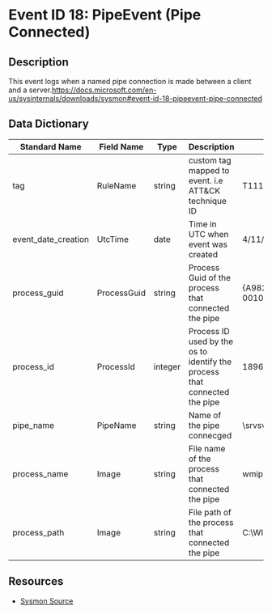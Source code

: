 # Event ID 18: PipeEvent (Pipe Connected)

## Description
This event logs when a named pipe connection is made between a client and a server.<a href="https://docs.microsoft.com/en-us/sysinternals/downloads/sysmon#event-id-18-pipeevent-pipe-connected">https://docs.microsoft.com/en-us/sysinternals/downloads/sysmon#event-id-18-pipeevent-pipe-connected</a>

## Data Dictionary
|Standard Name|Field Name|Type|Description|Sample Value|
|---|---|---|---|---|
|tag|RuleName|string|custom tag mapped to event. i.e ATT&CK technique ID|T1114|
|event_date_creation|UtcTime|date|Time in UTC when event was created|4/11/18 6:28|
|process_guid|ProcessGuid|string|Process Guid of the process that connected the pipe|{A98268C1-959E-5ACD-0000-0010236E0300}|
|process_id|ProcessId|integer|Process ID used by the os to identify the process that connected the pipe|1896|
|pipe_name|PipeName|string|Name of the pipe connecged|\srvsvc|
|process_name|Image|string|File name of the process that connected the pipe|wmiprvse.exe|
|process_path|Image|string|File path of the process that connected the pipe|C:\WINDOWS\system32\wbem\wmiprvse.exe|

## Resources
* [Sysmon Source](https://docs.microsoft.com/en-us/sysinternals/downloads/sysmon#event-id-18-pipeevent-pipe-connected)
